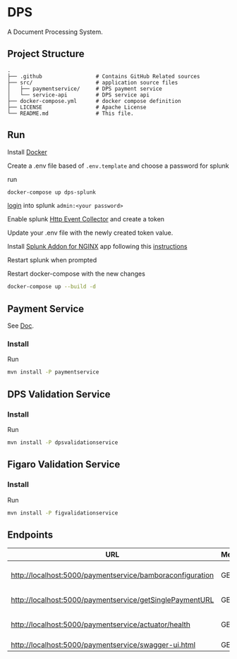 # DPS

A Document Processing System.

## Project Structure

    .
    ├── .github                 # Contains GitHub Related sources
    ├── src/                    # application source files
    │   ├── paymentservice/     # DPS payment service
    │   └── service-api         # DPS service api
    ├── docker-compose.yml      # docker compose definition
    ├── LICENSE                 # Apache License
    └── README.md               # This file.

## Run

Install [Docker](https://www.docker.com/)

Create a .env file based of `.env.template` and choose a password for splunk

run

```bash
docker-compose up dps-splunk
```

[login](http://localhost:8000) into splunk `admin:<your password>`

Enable splunk [Http Event Collector](https://docs.splunk.com/Documentation/Splunk/7.2.3/Data/UsetheHTTPEventCollector) and create a token

Update your .env file with the newly created token value.

Install [Splunk Addon for NGINX](https://splunkbase.splunk.com/app/3258/) app following this [instructions](https://docs.splunk.com/Documentation/AddOns/released/Overview/Singleserverinstall)

Restart splunk when prompted

Restart docker-compose with the new changes

```bash
docker-compose up --build -d
```


## Payment Service

See [Doc](src/paymentservice/README.md).

### Install

Run

```bash
mvn install -P paymentservice
```

## DPS Validation Service

### Install

Run

```bash
mvn install -P dpsvalidationservice
```

## Figaro Validation Service

### Install

Run

```bash
mvn install -P figvalidationservice
```

## Endpoints

| URL | Method | Description |
| --- | --- | --- |
| [http://localhost:5000/paymentservice/bamboraconfiguration](http://localhost:5050/paymentservice/bamboraconfiguration) | GET | Bambora configuration url |
| [http://localhost:5000/paymentservice/getSinglePaymentURL](http://localhost:5050/paymentservice/getSinglePaymentURL) | GET | Single Payment Url |
| [http://localhost:5000/paymentservice/actuator/health](http://localhost:8081/paymentservice/actuator/health) | GET | Payment Service Health |
| [http://localhost:5000/paymentservice/swagger-ui.html](http://localhost:8081/paymentservice/swagger-ui.html) | GET | Swagger-UI |


